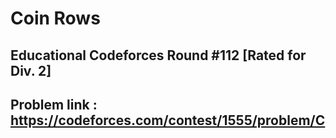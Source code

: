 # Coin Rows

## Educational Codeforces Round #112 [Rated for Div. 2]

## Problem link : https://codeforces.com/contest/1555/problem/C
